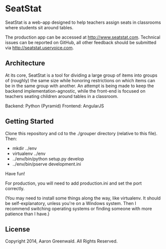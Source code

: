 SeatStat
==================
SeatStat is a web-app designed to help teachers assign seats in classrooms where students sit around tables.

The production app can be accessed at http://www.seatstat.com. Technical issues can be reported on GitHub,
all other feedback should be submitted via http://seatstat.uservoice.com.

Architecture
---------------
At its core, SeatStat is a tool for dividing a large group of items into groups of (roughly) the same size while 
honoring restrictions on which items can be in the same group with another. 
An attempt is being made to keep the backend implementation-agnostic, while the front-end is focused on teachers 
seating children around tables in a classroom.

Backend: Python (Pyramid)
Frontend: AngularJS


Getting Started
---------------

Clone this repository and cd to the ./grouper directory (relative to this file). Then:

- mkdir ../env
- virtualenv ../env
- ../env/bin/python setup.py develop
- ../env/bin/pserve development.ini

Have fun!

For production, you will need to add production.ini and set the port correctly.

(You may need to install some things along the way, like virtualenv. It should be self-explanatory, unless you're on a Windows system. 
Then I recommend switching operating systems or finding someone with more patience than I have.)

License
---------------
Copyright 2014, Aaron Greenwald. All Rights Reserved.
